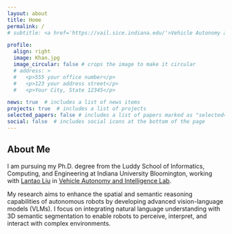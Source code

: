 ```yaml
---
layout: about
title: Home 
permalink: /
# subtitle: <a href='https://vail.sice.indiana.edu/'>Vehicle Autonomy and Intelligence Lab at Indiana University, Bloomington</a>.

profile:
  align: right 
  image: Khan.jpg
  image_circular: false # crops the image to make it circular
  # address: >
  #   <p>555 your office number</p>
  #   <p>123 your address street</p>
  #   <p>Your City, State 12345</p>

news: true  # includes a list of news items
projects: true  # includes a list of projects
selected_papers: false # includes a list of papers marked as "selected={true}"
social: false  # includes social icons at the bottom of the page
---
```


## About Me

 I am pursuing my Ph.D. degree from the Luddy School of Informatics, Computing, and Engineering at Indiana University Bloomington, working with [Lantao Liu](https://luddy.indiana.edu/contact/profile/index.html?Lantao_Liu) in [Vehicle Autonomy and Intelligence
Lab](https://vail.sice.indiana.edu/).

  My research aims to enhance the spatial and semantic reasoning capabilities of autonomous robots by developing advanced vision-language models (VLMs). I focus on integrating natural language understanding with 3D semantic segmentation to enable robots to perceive, interpret, and interact with complex environments.